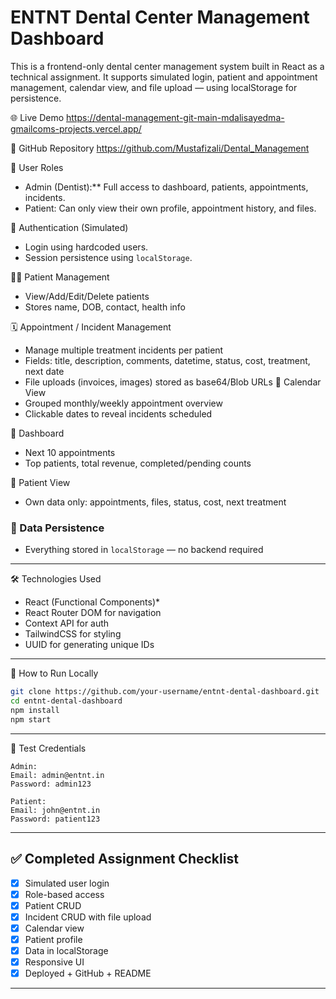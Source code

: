 # ENTNT Dental Center Management Dashboard

This is a frontend-only dental center management system built in React as a technical assignment. It supports simulated login, patient and appointment management, calendar view, and file upload — using  localStorage for persistence.

 🌐 Live Demo
https://dental-management-git-main-mdalisayedma-gmailcoms-projects.vercel.app/

📁 GitHub Repository
https://github.com/Mustafizali/Dental_Management

 👥 User Roles
- Admin (Dentist):** Full access to dashboard, patients, appointments, incidents.
- Patient: Can only view their own profile, appointment history, and files.

 🔐 Authentication (Simulated)
- Login using hardcoded users.
- Session persistence using `localStorage`.

 🧑‍⚕️ Patient Management
- View/Add/Edit/Delete patients
- Stores name, DOB, contact, health info

🗓️ Appointment / Incident Management
- Manage multiple treatment incidents per patient
- Fields: title, description, comments, datetime, status, cost, treatment, next date
- File uploads (invoices, images) stored as base64/Blob URLs
📆 Calendar View
- Grouped monthly/weekly appointment overview
- Clickable dates to reveal incidents scheduled

🧾 Dashboard
- Next 10 appointments
- Top patients, total revenue, completed/pending counts

 👤 Patient View
- Own data only: appointments, files, status, cost, next treatment

### 💾 Data Persistence
- Everything stored in `localStorage` — no backend required

---

 🛠️ Technologies Used
- React (Functional Components)*
- React Router DOM for navigation
- Context API for auth
- TailwindCSS for styling
- UUID for generating unique IDs

---

 🚀 How to Run Locally
```bash
git clone https://github.com/your-username/entnt-dental-dashboard.git
cd entnt-dental-dashboard
npm install
npm start
```

---

 🧪 Test Credentials
```
Admin:
Email: admin@entnt.in
Password: admin123

Patient:
Email: john@entnt.in
Password: patient123
```

---

## ✅ Completed Assignment Checklist
- [x] Simulated user login
- [x] Role-based access
- [x] Patient CRUD
- [x] Incident CRUD with file upload
- [x] Calendar view
- [x] Patient profile
- [x] Data in localStorage
- [x] Responsive UI
- [x] Deployed + GitHub + README

---
 
 
  
